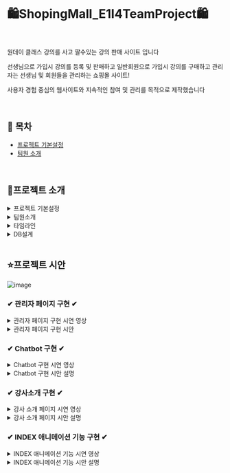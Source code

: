 
# 🛍ShopingMall_E1I4TeamProject🛍

<br>

원데이 클래스 강의를 사고 팔수있는 강의 판매 사이트 입니다  

선생님으로 가입시 강의를 등록 및 판매하고 
일반회원으로 가입시 강의를 구매하고 
관리자는 선생님 및 회원들을 관리하는 쇼핑몰 사이트!

사용자 경험 중심의 웹사이트와
지속적인 참여 및 관리를 목적으로 제작했습니다

<br>


## 📌 목차 

- [프로젝트 기본설정](#-시연-영상)
- [팀원 소개](#-팀원-소개)


<br>

## 🔎프로젝트 소개

<details>
<summary>프로젝트 기본설정</summary>
<li> 2024/04/11~2024/05/10  </li>
<li> 원데이 클래스 강의판매 사이트 </li>
<li> 팀장 1명, 팀원 4명 (총 5인) _팀원으로 참여 </li>
<li> 프로젝트명 : E1i4TeamProject </li>
<li> 프로그래밍 언어 : JAVA </li>
<li> 프레임워크 : Springboot 2.7.11 </li>
<li> 데이터베이스 : MySql8 </li>
<li> 개발툴 : IntelliJ </li>
<li> 템플릿 엔진 : Thymeleaf (HTML + css) </li>

</details>

<details>
<summary> 팀원소개</summary>

- 👱‍박**(팀장) : DB설계, 회원CRUD(개인정보), OAuth2, Security, 
- 👱‍이**(팀원) : 상품목록, 상품상세, 장바구니(시간표), 구매, 구매리스트 
- 👱‍심**(팀원) : 게시판 CRUD(커뮤니티, 공지사항, 수강후기), exception 
- 👱‍조**(팀원) : INDEX 페이지 CSS ,1:1 문의내역, 덧글
- 👩‍🦰손예은(팀원) : 관리자페이지, Chatbot, 강사소개 페이지, INDEX 애니메이션 기능

</details>

<details>
<summary> 타임라인</summary>
  
![image](https://github.com/1thsdpdms1/FirstProject_ShopingMall_Yeeun/assets/154856610/1f2aa490-1614-40bc-881b-c4dfe19611bc)

</details>

<details>
<summary> DB설계 </summary>
  
![image](https://github.com/1thsdpdms1/FirstProject_ShopingMall_Yeeun/assets/154856610/1f2aa490-1614-40bc-881b-c4dfe19611bc)

</details>
<br>

## ⭐프로젝트 시안
![image](https://github.com/1thsdpdms1/FirstProject_ShopingMall_Yeeun/assets/154856610/781bfb06-6b04-43fc-b049-08595f52e7a7)

### ✔ 관리자 페이지 구현 ✔
<details>
<summary>관리자 페이지 구현 시연 영상</summary>

  
![관리자 페이지 시안영상](https://github.com/1thsdpdms1/FirstProject_ShopingMall_Yeeun/assets/154856610/e603ecf6-fcf9-4c7c-905c-581025a0a3d1)
  
</details>

<details>
<summary>관리자 페이지 구현 시안 </summary>
  <img src="https://github.com/1thsdpdms1/FirstProject_ShopingMall_Yeeun/assets/154856610/7abbca76-164e-4e32-a147-e775a2a6486c  width="200" height="400"/>

첫번쨰로 Spring Security의 타임리프 태그 라이브러리를 사용하여
권한이 admin일때만 관리자페이지에 접속할수있도록 하였습니다 
두번쨰로는 pageable ,subject, search를 매개변수로 받아와서 subject가 null이 아닌경우 subject에 따라 
이름, 전화번호, 이메일로 검색이 가능하게 만들었으며
회원조회와 선생님조회를 구분하기위해서는 권한과 subject 조건 두개를 and연산자를 이용하여
 findByRoleAndNameContains 으로 회원이 member이면서 이름에 대해 검색가능하게 구현하였습니다
또한 테이블에 너무 긴 글이 들어간 경우엔 말줄임 기능을 넣어보았습니다
<br>
![image](https://github.com/1thsdpdms1/FirstProject_ShopingMall_Yeeun/assets/154856610/d0294769-b666-4aa5-a164-48422e7fca12)

상품페이지는 param으로 subject1 subject2 seach pageable를 매겨변수를 불러와
미술/체육/음악/요리 등 카테고리별로 선택후 수강명/수강내용을 검색할수있게 select를 두개 구성하였으며
검색하고 페이지네이션된 결과를 반환하도록 하였습니다
<br>
![image](https://github.com/1thsdpdms1/FirstProject_ShopingMall_Yeeun/assets/154856610/b1c0eaa2-8553-4131-aa76-37b7adc45270)

삭제는 다중선택삭제와 일반 삭제 가능하도록 했는데
다중선택삭제는 javascript에 selectedIds"라는 이름을 가진 input 요소 중에 체크된 것들을 모두 선택하고
가장 가까운 tr요소를 찾아 삭제하는 명령을 foreach함수를 써 반복하게 하여 선택삭제를 구현했으며
회원을 삭제하기 전에 사용자에게 확인 메시지를 표시하고, if else문으로 사용자의 응답에 따라 삭제를 진행하게 했습니다
</details>

### ✔ Chatbot 구현 ✔
<details>
<summary>Chatbot 구현 시연 영상</summary>
![chatBot](https://github.com/1thsdpdms1/FirstProject_ShopingMall_Yeeun/assets/154856610/97b1952e-e28d-4b31-9215-7b600e8121bd)

</details>
<details>
<summary>Chatbot 구현 시안 설명</summary>

  ![image](https://github.com/1thsdpdms1/FirstProject_ShopingMall_Yeeun/assets/154856610/f965e795-2b38-46f2-a864-cacde6a7cd71)

websocket은 기존의 단방향 HTTP프로토콜과 호환되어 양방향 통신을 제공하기 위해 개발된 프로토콜이며
websocket 라이브러리를 주입하여 사용합니다
configureMessageBroker() 메서드는 메시지 브로커를 설정하고 
/app2가 붙으면 서버로 전송하게 하고
/topic이 붙으면 클라이언트에게 메세지 보내도록 활성화시켰으며
그 아래 registerStompEndpoints() 메서드로 클라이언트와 서버간의 웹소켓 연결을 활성화 시켰습니다

![image](https://github.com/1thsdpdms1/FirstProject_ShopingMall_Yeeun/assets/154856610/ed233c53-4675-4464-9a30-bb7de21d5c1f)

@MessageMapping() 주소로 메세지가 오면 해당 매서드가 구현되며 @Sendto() 주소로 클라이언트에게 전송되는데
처음 소켓연결시 연결이 성공하면  /app2/hello주소로 메세지를 보내 hello메서드를 실행시키도록 하여
가장 많이 하는 질문인 기업소개, 상품소개를 선택할수있게 했으며 이는 topic/greetings주소로 클라이언트에게 전송됩니다

![image](https://github.com/1thsdpdms1/FirstProject_ShopingMall_Yeeun/assets/154856610/8966f99d-6527-4f5e-839a-5ed18900a1a6)

기업소개 또는 상품소개 버튼을 클릭시 /app2/message주소로 메세지를 보내 
message매서드를 실행시켜 그에대한 응답내용이 나오도록했습니다

</details>

### ✔ 강사소개 구현 ✔
<details>
<summary>강사 소개 페이지 시연 영상</summary>

![강사 소개](https://github.com/1thsdpdms1/FirstProject_ShopingMall_Yeeun/assets/154856610/82994cec-83e7-49eb-9329-b4cc5a03b7d4)


</details>
<details>
<summary>강사 소개 페이지 시안 설명</summary>
  
![image](https://github.com/1thsdpdms1/FirstProject_ShopingMall_Yeeun/assets/154856610/2ee0c3d2-998b-4d8a-af70-9abe71c56efb)
강사 페이지는 모든 사용자가 선생님의 프로필을 볼수있도록 한 페이지 입니다
JPQL을 사용하여 role이 seller인 모든회원을 검색하고 stream으로 엔티티를 dto로 변한후 리스트로 반환했으며
이 list를 html에 그리드를 사용하여 나타냈고 hover시 transform: scale를 사용해 강조효과를 주었습니다
또한 memberAttachFile==1일때와 아닐때를 구분하여 img가 없으면 기본이미지가 나오도록 했습니다

![image](https://github.com/1thsdpdms1/FirstProject_ShopingMall_Yeeun/assets/154856610/ebb030a2-9ec1-4a21-b43c-f6ded3bfae18)


그리드를 선택하면 더 자세한 프로필을 볼수있는 디테일페이지가 나오고  프로필 하단에는 선생님이 등록한 상품인 강좌 list가 있으며 
바로가기로 상품페이지로 이동할수있게 구성하였습니다
코드는 findbyid를 사용하여 id로 찾고 없으면 판매자가 존재하지 않는다는 예외를 뒀으며
id를 찾았다면 찾은 엔티티를 dto로 반환하도록 했습니다
또한 admin권한이라면 목록으로 돌아가기버튼과 회원탈퇴버튼 두개가 보여 여기서도 삭제 진행이 가능하게 하였습니다

</details>

### ✔ INDEX 애니메이션 기능 구현 ✔
<details>
<summary>INDEX 애니메이션 기능 시연 영상</summary>

https://github.com/1thsdpdms1/FirstProject_ShopingMall_Yeeun/assets/154856610/ceed1a15-8386-4b9f-a65f-ee33ccff51f6

</details>
<details>
&nbsp;<summary>INDEX 애니메이션 기능 시안 설명</summary>
  
![image](https://github.com/1thsdpdms1/FirstProject_ShopingMall_Yeeun/assets/154856610/baff420b-f0c3-40e5-9a07-995d86c9e8d0)
for문을 통해 각이미지를 1000번 나열되게 하고 
나열된 이미지에 leftMoveLoop라는 이름의 키프레임 애니메이션을 
translateX()에 0을 넣어 위치를 고정시켰다가
이후 -100%를 넣어  가로길이의 100%만큼 왼쪽으로 이동하게 정의한후
 1500초 동안 계속해서 재생되며 수평으로 움직이게 설정히였습니다
</details>



